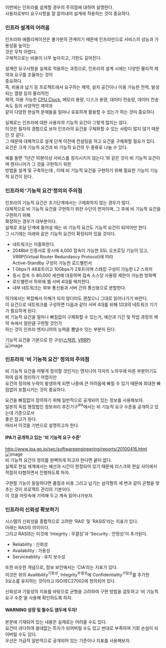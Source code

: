 이번에는 인프라를 설계할 경우의 주의점에 대하여 설명한다.  
사용자로부터 요구사항을 잘 끌어내어 설계에 적용하는 것이 중요하다.  

### 인프라 설계의 어려움
인프라와 애플리케이션은 불가분의 관계이기 때문에 인프라만으로 서비스의 성능과 가용성을 높이는  
것은 무척 어렵다.  
구체적으로는 비용이 너무 높아지고, 기한도 길어진다.  
  
설계란 요구사항을 실제로 적용하는 과정으로, 인프라의 설계 시에는 다양한 물리적 제약과 요구를 조율하는 것이  
중요하다.  
즉, 비용과 납기 등 프로젝트에서 요구하는 제약, 설치 공간이나 이용 가능한 전력, 발생되는 열량 등의 물리적인  
제약, 이용 가능한 [CPU Clock](https://technote.kr/309), 메모리 용량, 디스크 용량, 데이터 전송량, 데이터 전송 속도 등의 사양적인 제약과  
같이 다양한 현실적 문제들을 얼마나 유효하게 활용할 수 있는가 하는 것이 중요하다.  
  
실제로는 인프라에 대한 사용자의 기능적 요건이 그렇게 많지는 않다.  
이것은 필자의 경험으로 보아 인프라의 요건을 구체화할 수 있는 사람이 많지 않기 때문인 것 같다.  
그 때문에 대체적으로 설계 단계 이전에 컨설팅을 하고 요건을 구체화할 필요가 있다.  
요건은 크게 기능적 요건과 비 기능적 요건의 두 종류로 나눌 수 있다.  
  
예를 들면 '1년간 10분이상 서비스를 정지시키지 않는다.'와 같은 것이 비 기능적 요건이며 엔지니어가 그 것을 구현하기 위한  
방법을 설계 및 구축하는데 , 이때 비 기능적 요건을 구현하기 위해 필요한 기능이 기능적 요건이 된다.  

### 인프라의 '기능적 요건'정의의 주의점
인프라의 기능적 요건은 초기단계에서는 구체화하지 않는 경우가 많다.  
대체적으로 비 기능적 요건을 구현하기 위한 수단이 먼저이며, 그 후에 비 기능적 요건을 구현하기 위해  
확정하는 경우가 대부분이다.  
실제로 조달 단계에 들어설 때는 비 기능적 요건도 기능적 요건이 되어야만 한다.  
그 시기에는 아래와 같은 기능적 요건이 확정되어 있을 것이다.  
- 네트워크는 이중화한다.  
- 2048bit 인증서로 동시에 4,000 접속이 가능한 SSL 오프로딩 기능이 있고, VRRP(Virtual Router Redundancy Protocol)에 따라  
  Active-Standby 구성이 가능한 로드밸런서
- 1 Gbps가 48포트이고 10Gbps가 2포트이며 스태킹 구성이 가능한 L2 스위치
- 동시 접속 수 80,000 세션에 대응하며 접속 소스당 사용량 제한이 가능한 방화벽
- 로드밸런서 하위에 웹 서버 4대를 배치한다. 
- 내부 네트워크는 외부 통신용과 서버 간의 통신용으로 분할한다.

여기에서는 복잡해서 이해가 되지 않더라도 괜찮으니 그대로 읽어나가기 바란다.  
이 요건으로 네트워크를 구성하면 다음과 같이 서버 4대를 위해 12대의 네트워크 기기가 필요하게 된다.  
비 기능적 요건을 얼마나 빠짐없이 구체화할 수 있는가, 예산과 기간 및 작업 과정의 제약 속에서 얼만큼 구현할 것인가  
하는 것이 인프라 엔지니어의 능력을 뽐낼수 잇는 부분이 된다.  
  
기능적 요건을 기본으로 한 구성([스택킹](https://m.blog.naver.com/PostView.naver?isHttpsRedirect=true&blogId=franken82&logNo=130142596329), [VRRP](https://m.blog.naver.com/nackji80/220998936085))  
![image](https://user-images.githubusercontent.com/33191974/128601161-31645ad3-25f0-4544-82c7-1191bf5f92a3.png)  
  
### 인프라의 '비 기능적 요건' 정의의 주의점  
비 기능적 요건을 어떻게 정의할 것인가는 엔지니어 각자의 노하우에 따른 부분이기도 하여 쉽게 정리하기 어렵지만  
요건의 정의에 누락이 발생하게 되면 나중에 큰 어려움에 빠질 수 있기 때문에 최대한 빠짐없이 포함시키는 것이 중요하다.  
  
요건을 빠짐없이 정의하기 위해 일반적으로 공개되어 있는 정보를 사용해보자.  
일본의 독립 행정법인 정보처리 추진기구<sup>IPA</sup>에서는 비 기능적 요구 수준을 공개하고 있는데 기준으로서  
좋은 참고가 된다.  
따라서 이것을 기반으로 설명하고자 한다.  

#### IPA가 공개하고 있는 '비 기능적 요구 수준'
<http://www.ipa.go.jp/sec/softwareengineering/reports/20100416.html>
![image](https://user-images.githubusercontent.com/33191974/128601610-5426532b-353c-4a4e-a7c7-dbb8204d2d94.png)  
비 기능적 요건의 정의를 완벽하게 하고자 한다면 끝이 없다.  
실제로 현실 세계에서는 예산과 시간이 한정되어 있기 때문에 리스크와 현실 사이에서 적절히 타협하면서 진행하도록 하자.  
  
구현할 기능이 동일하다면 품질과 비용 그리고 납기는 삼각형의 세 변과 같이 균형을 맞추는 것이 프로젝트 관리의 기본이다.  
이 것을 머릿속에 기억해 두고 계속 읽어나가보자.  

### 인프라의 신뢰성 확보하기 
시스템의 신뢰성을 종합적으로 고려한 'RAS' 및 'RASIS'라는 지표가 있다.  
아래는 RAS의 의미이다.  
그리고 RASIS는 이것에 'Integrity : 무결성'과 'Security : 안정성'이 추가된다.  
- Reliability : 신뢰성
- Availability : 가용성
- Serviceability : 유지 보수성

또한 비슷한 개념으로, 정보 보안에서는 'CIA'라는 지표가 있다.  
이것은 위의 Availibility<sup>가용성</sup>, Integrity<sup>무결성</sup>에 Confidentiality<sup>기밀성</sup>를 추가한  
3요소를 유지하는 것이라고 ISO/IEC27002에 정의되어 있다.  
  
신뢰성과 기밀성의 지표를 바탕으로 균형을 고려하여 구현 방법을 검토하고 '비 기능적 요구 수준'을 사용해 확인하도록 하자.  

#### WARNING 성장 및 철수도 염두에 두자!
본문에 기재되어 있는 내용은 실제로는 어려울 수도 있다.  
요건이 과다하여 쓸데없는 투자가 되어버릴 수도 있고 반대로 부족하여 기회 손실이 되어버릴 수도 있다.  
우선은 가급적 일반적으로 공개되어 있는 기준이나 지표를 사용해보자. 




















  
